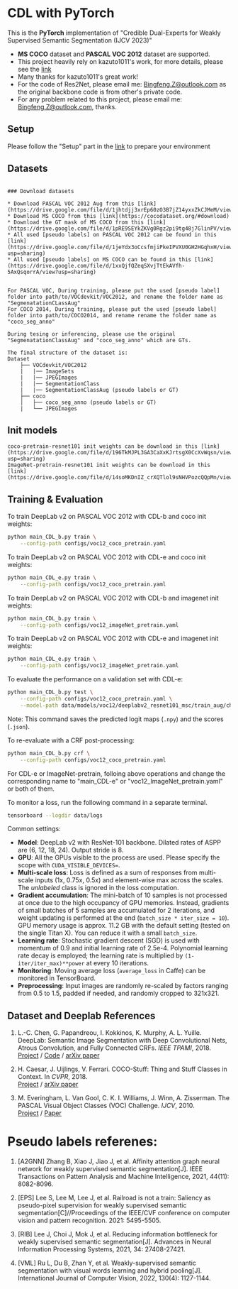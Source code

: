 # CDL with PyTorch

This is the **PyTorch** implementation of "Credible Dual-Experts for Weakly Supervised Semantic Segmentation (IJCV 2023)"
* **MS COCO** dataset and **PASCAL VOC 2012** dataset are supported.
* This project heavily rely on kazuto1011's work, for more details, please see the [link](https://github.com/kazuto1011/deeplab-pytorch)
* Many thanks for kazuto1011's great work!
* For the code of Res2Net, please email me: [Bingfeng.Z@outlook.com](Bingfeng.Z@outlook.com) as the original backbone code is from other's private code. 
* For any problem related to this project, please email me: [Bingfeng.Z@outlook.com](Bingfeng.Z@outlook.com), thanks.



## Setup


Please follow the "Setup" part in the [link](https://github.com/kazuto1011/deeplab-pytorch) to prepare your environment




## Datasets

```

### Download datasets

* Download PASCAL VOC 2012 Aug from this [link](https://drive.google.com/file/d/1jhtdjj3xrEp60zO3B7jZ14yxxZkCJMeM/view)
* Download MS COCO from this [link](https://cocodataset.org/#download)
* Download the GT mask of MS COCO from this [link](https://drive.google.com/file/d/1pRE9SEYkZKVg0Rgz2pi9tg48j7GlinPV/view)
* All used [pseudo labels] on PASCAL VOC 2012 can be found in this [link](https://drive.google.com/file/d/1jeYdx3oCcsfmjiPkeIPVXU0GH2HGqhxH/view?usp=sharing)
* All used [pseudo labels] on MS COCO can be found in this [link](https://drive.google.com/file/d/1xxQjfQZeqSXvjTtEkAVfh-5AxQsqorrA/view?usp=sharing)


For PASCAL VOC, During training, please put the used [pseudo label] folder into path/to/VOCdevkit/VOC2012, and rename the folder name as "SegmenatationCLassAug"
For COCO 2014, During training, please put the used [pseudo label] folder into path/to/COCO2014, and rename rename the folder name as "coco_seg_anno"

During tesing or inferencing, please use the original "SegmenatationClassAug" and "coco_seg_anno" which are GTs.

The final structure of the dataset is:
Dataset
    ├── VOCdevkit/VOC2012
    |   |── ImageSets
    |   |── JPEGImages
    |   |── SegmentationClass
    |   |── SegmentationClassAug (pseudo labels or GT)     
    ├── coco             
    │   ├── coco_seg_anno (pseudo labels or GT)
    |   └── JPEGImages        

```



## Init models
```
coco-pretrain-resnet101 init weights can be download in this [link](https://drive.google.com/file/d/196TkMJPL3GA3CaXxKJrtsgX0CcXvWqsn/view?usp=sharing)
ImageNet-pretrain-resnet101 init weights can be download in this [link](https://drive.google.com/file/d/14soMKDnIZ_crXQTlol9sNHVPozcQQpMn/view)
```


## Training & Evaluation

To train DeepLab v2 on PASCAL VOC 2012 with CDL-b and coco init weights:

```sh
python main_CDL_b.py train \
    --config-path configs/voc12_coco_pretrain.yaml
```

To train DeepLab v2 on PASCAL VOC 2012 with CDL-e and coco init weights:

```sh
python main_CDL_e.py train \
    --config-path configs/voc12_coco_pretrain.yaml
```

To train DeepLab v2 on PASCAL VOC 2012 with CDL-b and imagenet init weights:

```sh
python main_CDL_b.py train \
    --config-path configs/voc12_imageNet_pretrain.yaml
```

To train DeepLab v2 on PASCAL VOC 2012 with CDL-e and imagenet init weights:

```sh
python main_CDL_e.py train \
    --config-path configs/voc12_imageNet_pretrain.yaml
```



To evaluate the performance on a validation set with CDL-e:

```sh
python main_CDL_b.py test \
    --config-path configs/voc12_coco_pretrain.yaml \
    --model-path data/models/voc12/deeplabv2_resnet101_msc/train_aug/checkpoint_final.pth
```

Note: This command saves the predicted logit maps (`.npy`) and the scores (`.json`).

To re-evaluate with a CRF post-processing:<br>

```sh
python main_CDL_b.py crf \
    --config-path configs/voc12_coco_pretrain.yaml
```

For CDL-e or ImageNet-pretrain, folloing above operations and change the corresponding name to 
"main_CDL-e" or "voc12_ImageNet_pretrain.yaml" or both of them.

To monitor a loss, run the following command in a separate terminal.

```sh
tensorboard --logdir data/logs
```



Common settings:

- **Model**: DeepLab v2 with ResNet-101 backbone. Dilated rates of ASPP are (6, 12, 18, 24). Output stride is 8.
- **GPU**: All the GPUs visible to the process are used. Please specify the scope with
```CUDA_VISIBLE_DEVICES=```.
- **Multi-scale loss**: Loss is defined as a sum of responses from multi-scale inputs (1x, 0.75x, 0.5x) and element-wise max across the scales. The *unlabeled* class is ignored in the loss computation.
- **Gradient accumulation**: The mini-batch of 10 samples is not processed at once due to the high occupancy of GPU memories. Instead, gradients of small batches of 5 samples are accumulated for 2 iterations, and weight updating is performed at the end (```batch_size * iter_size = 10```). GPU memory usage is approx. 11.2 GB with the default setting (tested on the single Titan X). You can reduce it with a small ```batch_size```.
- **Learning rate**: Stochastic gradient descent (SGD) is used with momentum of 0.9 and initial learning rate of 2.5e-4. Polynomial learning rate decay is employed; the learning rate is multiplied by ```(1-iter/iter_max)**power``` at every 10 iterations.
- **Monitoring**: Moving average loss (```average_loss``` in Caffe) can be monitored in TensorBoard.
- **Preprocessing**: Input images are randomly re-scaled by factors ranging from 0.5 to 1.5, padded if needed, and randomly cropped to 321x321.



## Dataset and Deeplab References

1. L.-C. Chen, G. Papandreou, I. Kokkinos, K. Murphy, A. L. Yuille. DeepLab: Semantic Image
Segmentation with Deep Convolutional Nets, Atrous Convolution, and Fully Connected CRFs. *IEEE TPAMI*,
2018.<br>
[Project](http://liangchiehchen.com/projects/DeepLab.html) /
[Code](https://bitbucket.org/aquariusjay/deeplab-public-ver2) / [arXiv
paper](https://arxiv.org/abs/1606.00915)

2. H. Caesar, J. Uijlings, V. Ferrari. COCO-Stuff: Thing and Stuff Classes in Context. In *CVPR*, 2018.<br>
[Project](https://github.com/nightrome/cocostuff) / [arXiv paper](https://arxiv.org/abs/1612.03716)

1. M. Everingham, L. Van Gool, C. K. I. Williams, J. Winn, A. Zisserman. The PASCAL Visual Object
Classes (VOC) Challenge. *IJCV*, 2010.<br>
[Project](http://host.robots.ox.ac.uk/pascal/VOC) /
[Paper](http://host.robots.ox.ac.uk/pascal/VOC/pubs/everingham10.pdf)


# Pseudo labels referenes:
1. [A2GNN] Zhang B, Xiao J, Jiao J, et al. Affinity attention graph neural network for weakly supervised semantic segmentation[J]. IEEE Transactions on Pattern Analysis and Machine Intelligence, 2021, 44(11): 8082-8096. 

2. [EPS] Lee S, Lee M, Lee J, et al. Railroad is not a train: Saliency as pseudo-pixel supervision for weakly supervised semantic segmentation[C]//Proceedings of the IEEE/CVF conference on computer vision and pattern recognition. 2021: 5495-5505.

3. [RIB] Lee J, Choi J, Mok J, et al. Reducing information bottleneck for weakly supervised semantic segmentation[J]. Advances in Neural Information Processing Systems, 2021, 34: 27408-27421.

4. [VML] Ru L, Du B, Zhan Y, et al. Weakly-supervised semantic segmentation with visual words learning and hybrid pooling[J]. International Journal of Computer Vision, 2022, 130(4): 1127-1144.